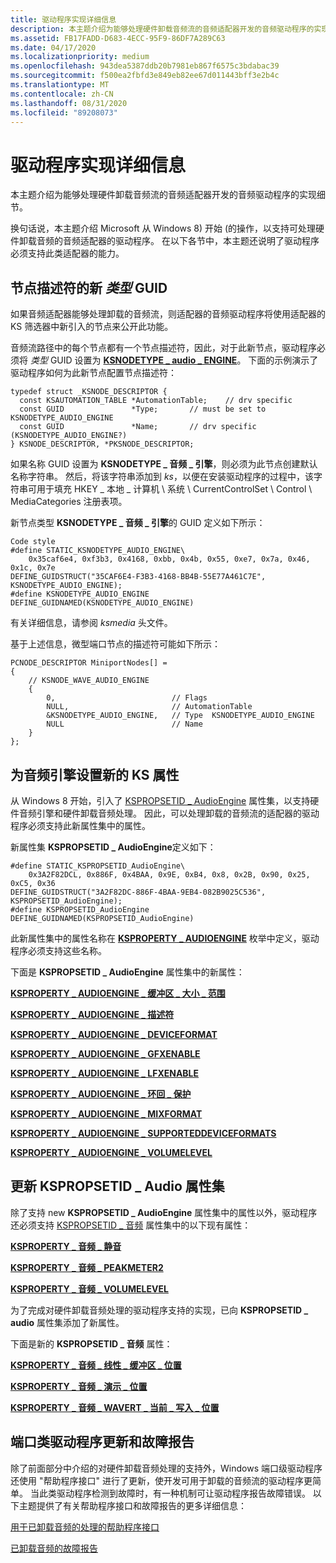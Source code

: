 ```yaml
---
title: 驱动程序实现详细信息
description: 本主题介绍为能够处理硬件卸载音频流的音频适配器开发的音频驱动程序的实现细节。
ms.assetid: FB17FADD-D683-4ECC-95F9-86DF7A289C63
ms.date: 04/17/2020
ms.localizationpriority: medium
ms.openlocfilehash: 943dea5387ddb20b7981eb867f6575c3bdabac39
ms.sourcegitcommit: f500ea2fbfd3e849eb82ee67d011443bff3e2b4c
ms.translationtype: MT
ms.contentlocale: zh-CN
ms.lasthandoff: 08/31/2020
ms.locfileid: "89208073"
---
```

# <a name="driver-implementation-details"></a>驱动程序实现详细信息


本主题介绍为能够处理硬件卸载音频流的音频适配器开发的音频驱动程序的实现细节。

换句话说，本主题介绍 Microsoft 从 Windows 8) 开始 (的操作，以支持可处理硬件卸载音频的音频适配器的驱动程序。 在以下各节中，本主题还说明了驱动程序必须支持此类适配器的能力。

## <a name="span-ida__new_type_guid_for_node_descriptorsspanspan-ida__new_type_guid_for_node_descriptorsspanspan-ida__new_type_guid_for_node_descriptorsspana-new-type-guid-for-node-descriptors"></a><span id="A__new_Type_GUID_for_node_descriptors"></span><span id="a__new_type_guid_for_node_descriptors"></span><span id="A__NEW_TYPE_GUID_FOR_NODE_DESCRIPTORS"></span>节点描述符的新 *类型* GUID


如果音频适配器能够处理卸载的音频流，则适配器的音频驱动程序将使用适配器的 KS 筛选器中新引入的节点来公开此功能。

音频流路径中的每个节点都有一个节点描述符，因此，对于此新节点，驱动程序必须将 *类型* GUID 设置为 [**KSNODETYPE \_ audio \_ ENGINE**](./ksnodetype-audio-engine.md)。 下面的示例演示了驱动程序如何为此新节点配置节点描述符：

```ManagedCPlusPlus
typedef struct _KSNODE_DESCRIPTOR {
  const KSAUTOMATION_TABLE *AutomationTable;    // drv specific
  const GUID               *Type;       // must be set to KSNODETYPE_AUDIO_ENGINE
  const GUID               *Name;       // drv specific (KSNODETYPE_AUDIO_ENGINE?)  
} KSNODE_DESCRIPTOR, *PKSNODE_DESCRIPTOR;
```

如果名称 GUID 设置为 **KSNODETYPE \_ 音频 \_ 引擎**，则必须为此节点创建默认名称字符串。 然后，将该字符串添加到 *ks*，以便在安装驱动程序的过程中，该字符串可用于填充 HKEY \_ 本地 \_ 计算机 \\ 系统 \\ CurrentControlSet \\ Control \\ MediaCategories 注册表项。

新节点类型 **KSNODETYPE \_ 音频 \_ 引擎**的 GUID 定义如下所示：

```ManagedCPlusPlus
Code style
#define STATIC_KSNODETYPE_AUDIO_ENGINE\
    0x35caf6e4, 0xf3b3, 0x4168, 0xbb, 0x4b, 0x55, 0xe7, 0x7a, 0x46, 0x1c, 0x7e
DEFINE_GUIDSTRUCT("35CAF6E4-F3B3-4168-BB4B-55E77A461C7E", KSNODETYPE_AUDIO_ENGINE);
#define KSNODETYPE_AUDIO_ENGINE DEFINE_GUIDNAMED(KSNODETYPE_AUDIO_ENGINE)
```

有关详细信息，请参阅 *ksmedia* 头文件。

基于上述信息，微型端口节点的描述符可能如下所示：

```ManagedCPlusPlus
PCNODE_DESCRIPTOR MiniportNodes[] =
{
    // KSNODE_WAVE_AUDIO_ENGINE
    {
        0,                          // Flags
        NULL,                       // AutomationTable
        &KSNODETYPE_AUDIO_ENGINE,   // Type  KSNODETYPE_AUDIO_ENGINE
        NULL                        // Name
    }
};
```

## <a name="span-ida_new_ks_property_set_for_audio_enginesspanspan-ida_new_ks_property_set_for_audio_enginesspanspan-ida_new_ks_property_set_for_audio_enginesspana-new-ks-property-set-for-audio-engines"></a><span id="A_new_KS_property_set_for_audio_engines"></span><span id="a_new_ks_property_set_for_audio_engines"></span><span id="A_NEW_KS_PROPERTY_SET_FOR_AUDIO_ENGINES"></span>为音频引擎设置新的 KS 属性


从 Windows 8 开始，引入了 [KSPROPSETID \_ AudioEngine](./kspropsetid-audioengine.md) 属性集，以支持硬件音频引擎和硬件卸载音频处理。 因此，可以处理卸载的音频流的适配器的驱动程序必须支持此新属性集中的属性。

新属性集 **KSPROPSETID \_ AudioEngine**定义如下：

```ManagedCPlusPlus
#define STATIC_KSPROPSETID_AudioEngine\
    0x3A2F82DCL, 0x886F, 0x4BAA, 0x9E, 0xB4, 0x8, 0x2B, 0x90, 0x25, 0xC5, 0x36
DEFINE_GUIDSTRUCT("3A2F82DC-886F-4BAA-9EB4-082B9025C536", KSPROPSETID_AudioEngine);
#define KSPROPSETID_AudioEngine DEFINE_GUIDNAMED(KSPROPSETID_AudioEngine)
```

此新属性集中的属性名称在 [**KSPROPERTY \_ AUDIOENGINE**](./ksproperty-audioengine.md) 枚举中定义，驱动程序必须支持这些名称。

下面是 **KSPROPSETID \_ AudioEngine** 属性集中的新属性：

[**KSPROPERTY \_ AUDIOENGINE \_ 缓冲区 \_ 大小 \_ 范围**](./ksproperty-audioengine-buffer-size-limits.md)

[**KSPROPERTY \_ AUDIOENGINE \_ 描述符**](./ksproperty-audioengine-descriptor.md)

[**KSPROPERTY \_ AUDIOENGINE \_ DEVICEFORMAT**](./ksproperty-audioengine-deviceformat.md)

[**KSPROPERTY \_ AUDIOENGINE \_ GFXENABLE**](./ksproperty-audioengine-gfx-enable.md)

[**KSPROPERTY \_ AUDIOENGINE \_ LFXENABLE**](./ksproperty-audioengine-lfx-enable.md)

[**KSPROPERTY \_ AUDIOENGINE \_ 环回 \_ 保护**](./ksproperty-audioengine-loopback-protection.md)

[**KSPROPERTY \_ AUDIOENGINE \_ MIXFORMAT**](./ksproperty-audioengine-mixformat.md)

[**KSPROPERTY \_ AUDIOENGINE \_ SUPPORTEDDEVICEFORMATS**](./ksproperty-audioengine-supporteddeviceformats.md)

[**KSPROPERTY \_ AUDIOENGINE \_ VOLUMELEVEL**](./ksproperty-audioengine-volumelevel.md)

## <a name="span-idupdates_to_the_kspropsetid__audio_property_setspanspan-idupdates_to_the_kspropsetid__audio_property_setspanspan-idupdates_to_the_kspropsetid__audio_property_setspanupdates-to-the-kspropsetid_-audio-property-set"></a><span id="Updates_to_the_KSPROPSETID__Audio_property_set"></span><span id="updates_to_the_kspropsetid__audio_property_set"></span><span id="UPDATES_TO_THE_KSPROPSETID__AUDIO_PROPERTY_SET"></span>更新 KSPROPSETID \_ Audio 属性集


除了支持 new **KSPROPSETID \_ AudioEngine** 属性集中的属性以外，驱动程序还必须支持 [KSPROPSETID \_ 音频](./kspropsetid-audio.md) 属性集中的以下现有属性：

[**KSPROPERTY \_ 音频 \_ 静音**](./ksproperty-audio-mute.md)

[**KSPROPERTY \_ 音频 \_ PEAKMETER2**](./ksproperty-audio-peakmeter2.md)

[**KSPROPERTY \_ 音频 \_ VOLUMELEVEL**](./ksproperty-audio-volumelevel.md)

为了完成对硬件卸载音频处理的驱动程序支持的实现，已向 **KSPROPSETID \_ audio** 属性集添加了新属性。

下面是新的 **KSPROPSETID \_ 音频** 属性：

[**KSPROPERTY \_ 音频 \_ 线性 \_ 缓冲区 \_ 位置**](./ksproperty-audio-linear-buffer-position.md)

[**KSPROPERTY \_ 音频 \_ 演示 \_ 位置**](./ksproperty-audio-presentation-position.md)

[**KSPROPERTY \_ 音频 \_ WAVERT \_ 当前 \_ 写入 \_ 位置**](./ksproperty-audio-wavert-current-write-position.md)

## <a name="span-idport-class_driver_updates_and_glitch_reportingspanspan-idport-class_driver_updates_and_glitch_reportingspanspan-idport-class_driver_updates_and_glitch_reportingspanport-class-driver-updates-and-glitch-reporting"></a><span id="Port-class_driver_updates_and_glitch_reporting"></span><span id="port-class_driver_updates_and_glitch_reporting"></span><span id="PORT-CLASS_DRIVER_UPDATES_AND_GLITCH_REPORTING"></span>端口类驱动程序更新和故障报告


除了前面部分中介绍的对硬件卸载音频处理的支持外，Windows 端口级驱动程序还使用 "帮助程序接口" 进行了更新，使开发可用于卸载的音频流的驱动程序更简单。 当此类驱动程序检测到故障时，有一种机制可让驱动程序报告故障错误。 以下主题提供了有关帮助程序接口和故障报告的更多详细信息：

[用于已卸载音频的处理的帮助程序接口](helper-interfaces-for-offloaded-audio-processing.md)

[已卸载音频的故障报告](glitch-reporting-for-offloaded-audio.md)

 


